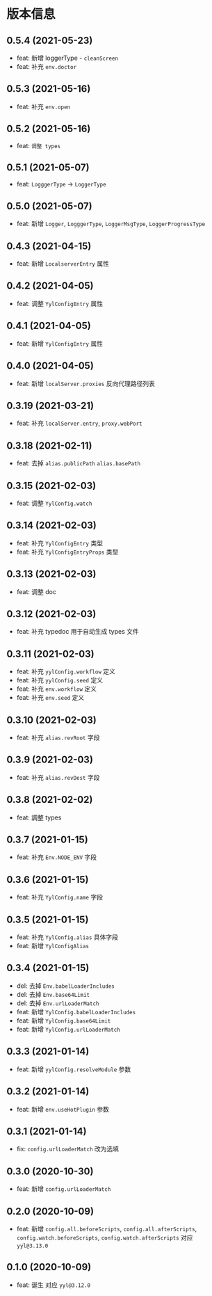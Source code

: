 # 版本信息

## 0.5.4 (2021-05-23)

- feat: 新增 loggerType - `cleanScreen`
- feat: 补充 `env.doctor`

## 0.5.3 (2021-05-16)

- feat: 补充 `env.open`

## 0.5.2 (2021-05-16)

- feat: `调整 types`

## 0.5.1 (2021-05-07)

- feat: `LogggerType` -> `LoggerType`

## 0.5.0 (2021-05-07)

- feat: 新增 `Logger`, `LogggerType`, `LoggerMsgType`, `LoggerProgressType`

## 0.4.3 (2021-04-15)

- feat: 新增 `LocalserverEntry` 属性

## 0.4.2 (2021-04-05)

- feat: 调整 `YylConfigEntry` 属性

## 0.4.1 (2021-04-05)

- feat: 新增 `YylConfigEntry` 属性

## 0.4.0 (2021-04-05)

- feat: 新增 `localServer.proxies` 反向代理路径列表

## 0.3.19 (2021-03-21)

- feat: 补充 `localServer.entry`, `proxy.webPort`

## 0.3.18 (2021-02-11)

- feat: 去掉 `alias.publicPath` `alias.basePath`

## 0.3.15 (2021-02-03)

- feat: 调整 `YylConfig.watch`

## 0.3.14 (2021-02-03)

- feat: 补充 `YylConfigEntry` 类型
- feat: 补充 `YylConfigEntryProps` 类型

## 0.3.13 (2021-02-03)

- feat: 调整 doc

## 0.3.12 (2021-02-03)

- feat: 补充 typedoc 用于自动生成 types 文件

## 0.3.11 (2021-02-03)

- feat: 补充 `yylConfig.workflow` 定义
- feat: 补充 `yylConfig.seed` 定义
- feat: 补充 `env.workflow` 定义
- feat: 补充 `env.seed` 定义

## 0.3.10 (2021-02-03)

- feat: 补充 `alias.revRoot` 字段

## 0.3.9 (2021-02-03)

- feat: 补充 `alias.revDest` 字段

## 0.3.8 (2021-02-02)

- feat: 調整 types

## 0.3.7 (2021-01-15)

- feat: 补充 `Env.NODE_ENV` 字段

## 0.3.6 (2021-01-15)

- feat: 补充 `YylConfig.name` 字段

## 0.3.5 (2021-01-15)

- feat: 补充 `YylConfig.alias` 具体字段
- feat: 新增 `YylConfigAlias`

## 0.3.4 (2021-01-15)

- del: 去掉 `Env.babelLoaderIncludes`
- del: 去掉 `Env.base64Limit`
- del: 去掉 `Env.urlLoaderMatch`
- feat: 新增 `YylConfig.babelLoaderIncludes`
- feat: 新增 `YylConfig.base64Limit`
- feat: 新增 `YylConfig.urlLoaderMatch`

## 0.3.3 (2021-01-14)

- feat: 新增 `yylConfig.resolveModule` 参数

## 0.3.2 (2021-01-14)

- feat: 新增 `env.useHotPlugin` 参数

## 0.3.1 (2021-01-14)

- fix: `config.urlLoaderMatch` 改为选填

## 0.3.0 (2020-10-30)

- feat: 新增 `config.urlLoaderMatch`

## 0.2.0 (2020-10-09)

- feat: 新增 `config.all.beforeScripts`, `config.all.afterScripts`, `config.watch.beforeScripts`, `config.watch.afterScripts` 对应 `yyl@3.13.0`

## 0.1.0 (2020-10-09)

- feat: 诞生 对应 `yyl@3.12.0`
